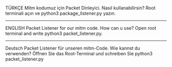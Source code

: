 TÜRKÇE
Mitm kodumuz için Packet Dinleyici.
Nasıl kullanabilirsin?
Root terminali açın ve python3 package_listener.py yazın.
*************************************************************************
ENGLISH
Packet Listener for our mitm code.
How can u use?
Open root terminal and write python3 packet_listener.py.
*************************************************************************
Deutsch
Packet Listener für unseren mitm-Code.
Wie kannst du verwenden?
Öffnen Sie das Root-Terminal und schreiben Sie python3 packet_listener.py
